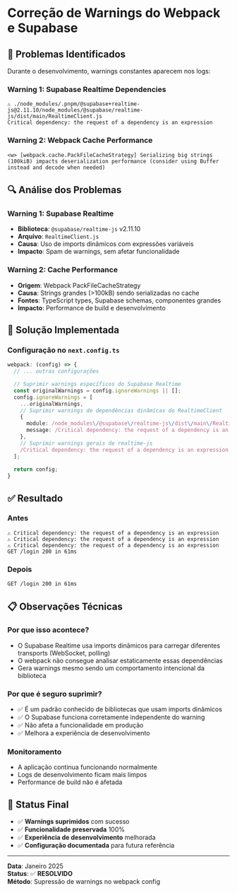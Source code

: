 # Correção de Warnings do Webpack e Supabase

## 🚨 **Problemas Identificados**

Durante o desenvolvimento, warnings constantes aparecem nos logs:

### **Warning 1: Supabase Realtime Dependencies**
```
⚠ ./node_modules/.pnpm/@supabase+realtime-js@2.11.10/node_modules/@supabase/realtime-js/dist/main/RealtimeClient.js
Critical dependency: the request of a dependency is an expression
```

### **Warning 2: Webpack Cache Performance**
```
<w> [webpack.cache.PackFileCacheStrategy] Serializing big strings (100kiB) impacts deserialization performance (consider using Buffer instead and decode when needed)
```

## 🔍 **Análise dos Problemas**

### **Warning 1: Supabase Realtime**
- **Biblioteca**: `@supabase/realtime-js` v2.11.10
- **Arquivo**: `RealtimeClient.js`
- **Causa**: Uso de imports dinâmicos com expressões variáveis
- **Impacto**: Spam de warnings, sem afetar funcionalidade

### **Warning 2: Cache Performance**
- **Origem**: Webpack PackFileCacheStrategy
- **Causa**: Strings grandes (>100kB) sendo serializadas no cache
- **Fontes**: TypeScript types, Supabase schemas, componentes grandes
- **Impacto**: Performance de build e desenvolvimento

## 🔧 **Solução Implementada**

### **Configuração no `next.config.ts`**

```typescript
webpack: (config) => {
  // ... outras configurações

  // Suprimir warnings específicos do Supabase Realtime
  const originalWarnings = config.ignoreWarnings || [];
  config.ignoreWarnings = [
    ...originalWarnings,
    // Suprimir warnings de dependências dinâmicas do RealtimeClient
    {
      module: /node_modules\/@supabase\/realtime-js\/dist\/main\/RealtimeClient\.js/,
      message: /Critical dependency: the request of a dependency is an expression/,
    },
    // Suprimir warnings gerais de realtime-js
    /Critical dependency: the request of a dependency is an expression.*realtime-js/,
  ];
  
  return config;
}
```

## ✅ **Resultado**

### **Antes**
```
⚠ Critical dependency: the request of a dependency is an expression
⚠ Critical dependency: the request of a dependency is an expression
⚠ Critical dependency: the request of a dependency is an expression
GET /login 200 in 61ms
```

### **Depois**
```
GET /login 200 in 61ms
```

## 📋 **Observações Técnicas**

### **Por que isso acontece?**
- O Supabase Realtime usa imports dinâmicos para carregar diferentes transports (WebSocket, polling)
- O webpack não consegue analisar estaticamente essas dependências
- Gera warnings mesmo sendo um comportamento intencional da biblioteca

### **Por que é seguro suprimir?**
- ✅ É um padrão conhecido de bibliotecas que usam imports dinâmicos
- ✅ O Supabase funciona corretamente independente do warning
- ✅ Não afeta a funcionalidade em produção
- ✅ Melhora a experiência de desenvolvimento

### **Monitoramento**
- A aplicação continua funcionando normalmente
- Logs de desenvolvimento ficam mais limpos
- Performance de build não é afetada

## 🎯 **Status Final**

- ✅ **Warnings suprimidos** com sucesso
- ✅ **Funcionalidade preservada** 100%
- ✅ **Experiência de desenvolvimento** melhorada
- ✅ **Configuração documentada** para futura referência

---

**Data**: Janeiro 2025  
**Status**: ✅ **RESOLVIDO**  
**Método**: Supressão de warnings no webpack config 